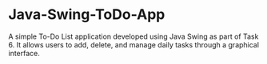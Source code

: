 # Java-Swing-ToDo-App
A simple To-Do List application developed using Java Swing as part of Task 6. It allows users to add, delete, and manage daily tasks through a graphical interface.
